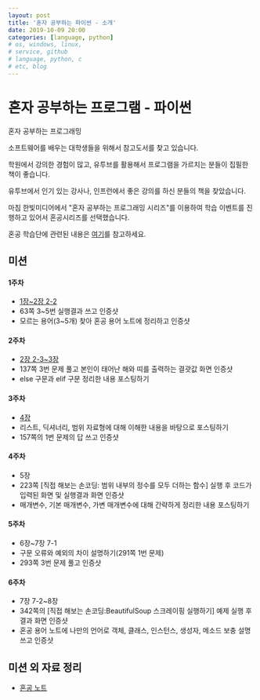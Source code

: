```yaml
---
layout: post
title: '혼자 공부하는 파이썬 - 소개'
date: 2019-10-09 20:00
categories: [language, python]
# os, windows, linux, 
# service, github
# language, python, c
# etc, blog
---
```


# 혼자 공부하는 프로그램 - 파이썬
혼자 공부하는 프로그래밍

소프트웨어를 배우는 대학생들을 위해서 참고도서를 찾고 있습니다.

학원에서 강의한 경험이 많고, 유투브를 활용해서 프로그램을 가르치는 분들이 집필한 책이 좋습니다.

유투브에서 인기 있는 강사나, 인프런에서 좋은 강의를 하신 분들의 책을 찾았습니다.

마침 한빛미디어에서 "혼자 공부하는 프로그래밍 시리즈"를 이용하여 학습 이벤트를 진행하고 있어서 혼공시리즈를 선택했습니다.

혼공 학습단에 관련된 내용은 [여기](https://www.notion.so/godsman/3490c102196e40a091342367b87b418d#293bbb48b38e41a59c5847cecd84040e)를 참고하세요.

## 미션
#### 1주차
* [1장~2장 2-2](https://godsman-yang.github.io/hongong-week1)
* 63쪽 3~5번 실행결과 쓰고 인증샷
* 모르는 용어(3~5개) 찾아 혼공 용어 노트에 정리하고 인증샷

#### 2주차 
* [2장 2-3~3장](https://godsman-yang.github.io/hongong-week2)
* 137쪽 3번 문제 풀고 본인이 태어난 해와 띠를 출력하는 결괏값 화면 인증샷
* else 구문과 elif 구문 정리한 내용 포스팅하기

#### 3주차
* [4장](https://godsman-yang.github.io/hongong-week3)
* 리스트, 딕셔너리, 범위 자료형에 대해 이해한 내용을 바탕으로 포스팅하기
* 157쪽의 1번 문제의 답 쓰고 인증샷

#### 4주차
* 5장
* 223쪽 [직접 해보는 손코딩: 범위 내부의 정수를 모두 더하는 함수] 실행 후 코드가 입력된 화면 및 실행결과 화면 인증샷
* 매개변수, 기본 매개변수, 가변 매개변수에 대해 간략하게 정리한 내용 포스팅하기

#### 5주차
* 6장~7장 7-1
* 구문 오류와 예외의 차이 설명하기(291쪽 1번 문제)
* 293쪽 3번 문제 풀고 인증샷

#### 6주차
* 7장 7-2~8장
* 342쪽의 [직접 해보는 손코딩:BeautifulSoup 스크레이핑 실행하기] 예제 실행 후 결과 화면 인증샷
* 혼공 용어 노트에 나만의 언어로 객체, 클래스, 인스턴스, 생성자, 메소드 보충 설명쓰고 인증샷

## 미션 외 자료 정리
* [혼공 노트](https://godsman-yang.github.io/hongong-note)
